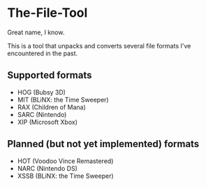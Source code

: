 # The-File-Tool
Great name, I know. 

This is a tool that unpacks and converts several file formats I've encountered in the past.

## Supported formats
- HOG (Bubsy 3D)
- MIT (BLiNX: the Time Sweeper)
- RAX (Children of Mana)
- SARC (Nintendo)
- XIP (Microsoft Xbox)

## Planned (but not yet implemented) formats
- HOT (Voodoo Vince Remastered)
- NARC (Nintendo DS)
- XSSB (BLiNX: the Time Sweeper)
